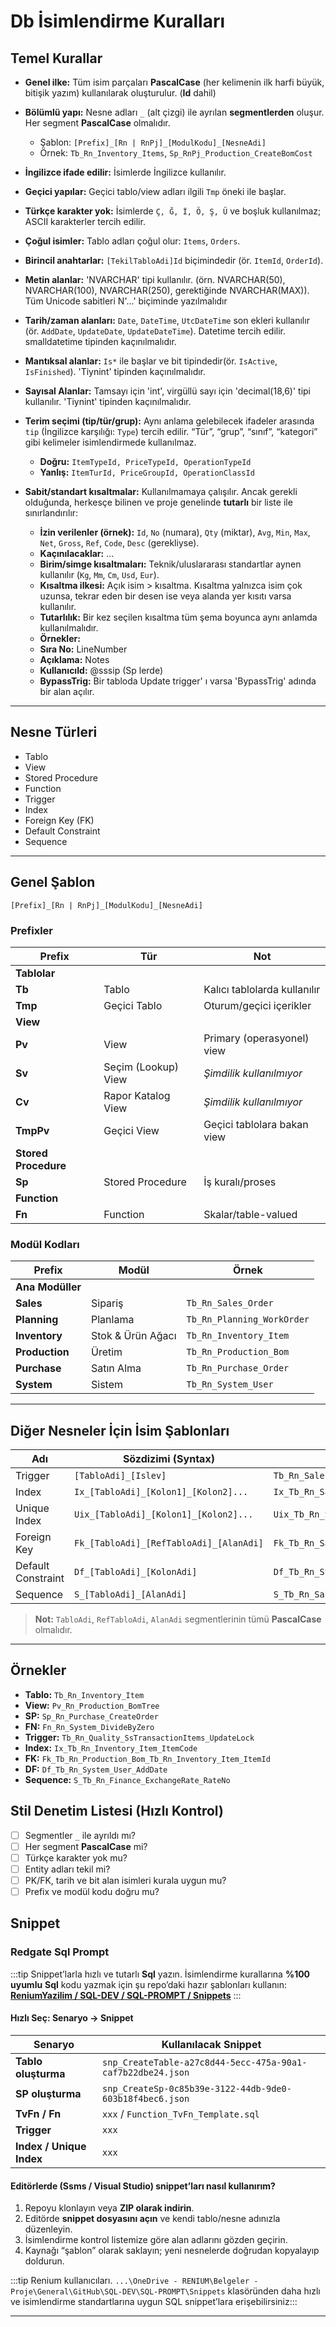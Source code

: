 # Db İsimlendirme Kuralları

## Temel Kurallar

* **Genel ilke:** Tüm isim parçaları **PascalCase** (her kelimenin ilk harfi büyük, bitişik yazım) kullanılarak oluşturulur. (**Id** dahil)
* **Bölümlü yapı:** Nesne adları `_` (alt çizgi) ile ayrılan **segmentlerden** oluşur. Her segment **PascalCase** olmalıdır.

  * Şablon: `[Prefix]_[Rn | RnPj]_[ModulKodu]_[NesneAdi]`
  * Örnek: `Tb_Rn_Inventory_Items`, `Sp_RnPj_Production_CreateBomCost`
* **İngilizce ifade edilir:** İsimlerde İngilizce kullanılır.
* **Geçici yapılar:** Geçici tablo/view adları ilgili `Tmp` öneki ile başlar.
* **Türkçe karakter yok:** İsimlerde `Ç, Ğ, İ, Ö, Ş, Ü` ve boşluk kullanılmaz; ASCII karakterler tercih edilir.
* **Çoğul isimler:** Tablo adları çoğul olur: `Items`, `Orders`.
* **Birincil anahtarlar:** `[TekilTabloAdi]Id`  biçimindedir (ör. `ItemId`, `OrderId`).
* **Metin alanlar:** 'NVARCHAR' tipi kullanılır. (örn. NVARCHAR(50), NVARCHAR(100), NVARCHAR(250), gerektiğinde NVARCHAR(MAX)). Tüm Unicode sabitleri N'...' biçiminde yazılmalıdır
* **Tarih/zaman alanları:** `Date`, `DateTime`, `UtcDateTime` son ekleri kullanılır (ör. `AddDate`, `UpdateDate`, `UpdateDateTime`). Datetime tercih edilir. smalldatetime tipinden kaçınılmalıdır.
* **Mantıksal alanlar:** `Is*` ile başlar ve bit tipindedir(ör. `IsActive`, `IsFinished`). 'Tiynint' tipinden kaçınılmalıdır. 
* **Sayısal Alanlar:** Tamsayı için 'int', virgüllü sayı için 'decimal(18,6)' tipi kullanılır. 'Tiynint' tipinden kaçınılmalıdır.
* **Terim seçimi (tip/tür/grup):** Aynı anlama gelebilecek ifadeler arasında `tip` (İngilizce karşılığı: `Type`) tercih edilir. “Tür”, “grup”, “sınıf”, “kategori” gibi kelimeler isimlendirmede kullanılmaz.
   * **Doğru:** `ItemTypeId, PriceTypeId, OperationTypeId`
   * **Yanlış:** `ItemTurId, PriceGroupId, OperationClassId`
    
* **Sabit/standart kısaltmalar:** Kullanılmamaya çalışılır. Ancak gerekli olduğunda, herkesçe bilinen ve proje genelinde **tutarlı** bir liste ile sınırlandırılır:
  * **İzin verilenler (örnek):** `Id`, `No` (numara), `Qty` (miktar), `Avg`, `Min`, `Max`, `Net`, `Gross`, `Ref`, `Code`, `Desc` (gerekliyse).
  * **Kaçınılacaklar:** ...
  * **Birim/simge kısaltmaları:** Teknik/uluslararası standartlar aynen kullanılır (`Kg`, `Mm`, `Cm`, `Usd`, `Eur`).
  * **Kısaltma ilkesi:** Açık isim > kısaltma. Kısaltma yalnızca isim çok uzunsa, tekrar eden bir desen ise veya alanda yer kısıtı varsa kullanılır.
  * **Tutarlılık:** Bir kez seçilen kısaltma tüm şema boyunca aynı anlamda kullanılmalıdır.
  *  **Örnekler:**
    -  **Sıra No:** LineNumber
    -  **Açıklama:** Notes
    -  **KullanıcıId:** @sssip (Sp lerde)
    -  **BypassTrig:** Bir tabloda Update trigger' ı varsa 'BypassTrig' adında bir alan açılır.

---

## Nesne Türleri

* Tablo
* View
* Stored Procedure
* Function
* Trigger
* Index
* Foreign Key (FK)
* Default Constraint
* Sequence

---

## Genel Şablon

```
[Prefix]_[Rn | RnPj]_[ModulKodu]_[NesneAdi]
```

### Prefixler

| **Prefix**           | **Tür**             | **Not**                      |
| -------------------- | ------------------- | ---------------------------- |
| **Tablolar**         |                     |                              |
| **Tb**               | Tablo               | Kalıcı tablolarda kullanılır |
| **Tmp**              | Geçici Tablo        | Oturum/geçici içerikler      |
| **View**             |                     |                              |
| **Pv**               | View                | Primary (operasyonel) view   |
| **Sv**               | Seçim (Lookup) View | *Şimdilik kullanılmıyor*     |
| **Cv**               | Rapor Katalog View  | *Şimdilik kullanılmıyor*     |
| **TmpPv**            | Geçici View         | Geçici tablolara bakan view  |
| **Stored Procedure** |                     |                              |
| **Sp**               | Stored Procedure    | İş kuralı/proses             |
| **Function**         |                     |                              |
| **Fn**               | Function            | Skalar/table-valued          |

### Modül Kodları

| **Prefix**       | **Modül**         | **Örnek**                  |
| ---------------- | ----------------- | -------------------------- |
| **Ana Modüller** |                   |                            |
| **Sales**        | Sipariş           | `Tb_Rn_Sales_Order`        |
| **Planning**     | Planlama          | `Tb_Rn_Planning_WorkOrder` |
| **Inventory**    | Stok & Ürün Ağacı | `Tb_Rn_Inventory_Item`     |
| **Production**   | Üretim            | `Tb_Rn_Production_Bom`     |
| **Purchase**     | Satın Alma        | `Tb_Rn_Purchase_Order`     |
| **System**       | Sistem            | `Tb_Rn_System_User`        |

---

## Diğer Nesneler İçin İsim Şablonları

| **Adı**            | **Sözdizimi (Syntax)**                  | **Örnek**                                          |
| ------------------ | --------------------------------------- | -------------------------------------------------- |
| Trigger            | `[TabloAdi]_[Islev]`                    | `Tb_Rn_Sales_Order_UpdateAudit`                    |
| Index              | `Ix_[TabloAdi]_[Kolon1]_[Kolon2]...`    | `Ix_Tb_Rn_Sales_Order_OrderCode`                   |
| Unique Index       | `Uix_[TabloAdi]_[Kolon1]_[Kolon2]...`   | `Uix_Tb_Rn_System_User_UserName`                   |
| Foreign Key        | `Fk_[TabloAdi]_[RefTabloAdi]_[AlanAdi]` | `Fk_Tb_Rn_Sales_Order_Tb_Rn_Inventory_Item_ItemId` |
| Default Constraint | `Df_[TabloAdi]_[KolonAdi]`              | `Df_Tb_Rn_System_User_IsActive`                    |
| Sequence           | `S_[TabloAdi]_[AlanAdi]`                | `S_Tb_Rn_Sales_Order_OrderNo`                      |

> **Not:** `TabloAdi`, `RefTabloAdi`, `AlanAdi` segmentlerinin tümü **PascalCase** olmalıdır.

---

## Örnekler

* **Tablo:** `Tb_Rn_Inventory_Item`
* **View:** `Pv_Rn_Production_BomTree`
* **SP:** `Sp_Rn_Purchase_CreateOrder`
* **FN:** `Fn_Rn_System_DivideByZero`
* **Trigger:** `Tb_Rn_Quality_SsTransactionItems_UpdateLock`
* **Index:** `Ix_Tb_Rn_Inventory_Item_ItemCode`
* **FK:** `Fk_Tb_Rn_Production_Bom_Tb_Rn_Inventory_Item_ItemId`
* **DF:** `Df_Tb_Rn_System_User_AddDate`
* **Sequence:** `S_Tb_Rn_Finance_ExchangeRate_RateNo`

## Stil Denetim Listesi (Hızlı Kontrol)

* [ ] Segmentler `_` ile ayrıldı mı?
* [ ] Her segment **PascalCase** mi?
* [ ] Türkçe karakter yok mu?
* [ ] Entity adları tekil mi?
* [ ] PK/FK, tarih ve bit alan isimleri kurala uygun mu?
* [ ] Prefix ve modül kodu doğru mu?

## Snippet 

### Redgate Sql Prompt

:::tip
Snippet’larla hızlı ve tutarlı **Sql** yazın.
İsimlendirme kurallarına **%100 uyumlu** **Sql** kodu yazmak için şu repo’daki hazır şablonları kullanın:
**[ReniumYazilim / SQL-DEV / SQL-PROMPT / Snippets](http://github.com/ReniumYazilim/SQL-DEV/tree/main/SQL-PROMPT/Snippets)**
:::

#### Hızlı Seç: Senaryo → Snippet

| Senaryo | Kullanılacak Snippet | 
|---|---|
| **Tablo oluşturma** | `snp_CreateTable-a27c8d44-5ecc-475a-90a1-caf7b22dbe24.json` |
| **SP oluşturma** | `snp_CreateSp-0c85b39e-3122-44db-9de0-603b18f4bec6.json` |
| **TvFn / Fn** | `xxx` / `Function_TvFn_Template.sql` |
| **Trigger** | `xxx` | 
| **Index / Unique Index** | `xxx` |


#### Editörlerde (Ssms / Visual Studio) snippet’ları nasıl kullanırım?
1. Repoyu klonlayın veya **ZIP olarak indirin**. 
2. Editörde **snippet dosyasını açın** ve kendi tablo/nesne adınızla düzenleyin.
3. İsimlendirme kontrol listemize göre alan adlarını gözden geçirin.
4. Kaynağı “şablon” olarak saklayın; yeni nesnelerde doğrudan kopyalayıp doldurun.

:::tip 
Renium kullanıcıları. `...\OneDrive - RENIUM\Belgeler - Proje\General\GitHub\SQL-DEV\SQL-PROMPT\Snippets` klasöründen daha hızlı ve isimlendirme standartlarına uygun SQL snippet’lara erişebilirsiniz:::

---


